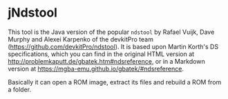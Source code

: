 jNdstool
========
This tool is the Java version of the popular `ndstool` by Rafael Vuijk, Dave Murphy and Alexei Karpenko of the devkitPro team (https://github.com/devkitPro/ndstool).
It is based upon Martin Korth's DS specifications, which you can find in the original HTML version at http://problemkaputt.de/gbatek.htm#ndsreference, or in a Markdown version at https://mgba-emu.github.io/gbatek/#ndsreference.

Basically it can open a ROM image, extract its files and rebuild a ROM from a folder.
